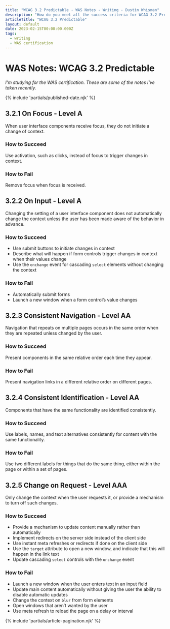 ```yaml
---
title: "WCAG 3.2 Predictable - WAS Notes - Writing - Dustin Whisman"
description: "How do you meet all the success criteria for WCAG 3.2 Predictable?"
articleTitle: "WCAG 3.2 Predictable"
layout: default
date: 2023-02-15T00:00:00.000Z
tags:
  - writing
  - WAS certification
---
```


# WAS Notes: WCAG 3.2 Predictable

_I'm studying for the WAS certification. These are some of the notes I've taken recently._

{% include 'partials/published-date.njk' %}

## 3.2.1 On Focus - Level A

When user interface components receive focus, they do not initiate a change of context.

### How to Succeed

Use activation, such as clicks, instead of focus to trigger changes in context.

### How to Fail

Remove focus when focus is received.

## 3.2.2 On Input - Level A

Changing the setting of a user interface component does not automatically change the context unless the user has been made aware of the behavior in advance.

### How to Succeed

- Use submit buttons to initiate changes in context
- Describe what will happen if form controls trigger changes in context when their values change
- Use the `onchange` event for cascading `select` elements without changing the context

### How to Fail

- Automatically submit forms
- Launch a new window when a form control’s value changes

## 3.2.3 Consistent Navigation - Level AA

Navigation that repeats on multiple pages occurs in the same order when they are repeated unless changed by the user.

### How to Succeed

Present components in the same relative order each time they appear.

### How to Fail

Present navigation links in a different relative order on different pages.

## 3.2.4 Consistent Identification - Level AA

Components that have the same functionality are identified consistently.

### How to Succeed

Use labels, names, and text alternatives consistently for content with the same functionality.

### How to Fail

Use two different labels for things that do the same thing, either within the page or within a set of pages.

## 3.2.5 Change on Request - Level AAA

Only change the context when the user requests it, or provide a mechanism to turn off such changes.

### How to Succeed

- Provide a mechanism to update content manually rather than automatically
- Implement redirects on the server side instead of the client side
- Use instant meta refreshes or redirects if done on the client side
- Use the `target` attribute to open a new window, and indicate that this will happen in the link text
- Update cascading `select` controls with the `onchange` event

### How to Fail

- Launch a new window when the user enters text in an input field
- Update main content automatically without giving the user the ability to disable automatic updates
- Change the context on `blur` from form elements
- Open windows that aren’t wanted by the user
- Use meta refresh to reload the page on a delay or interval

{% include 'partials/article-pagination.njk' %}
